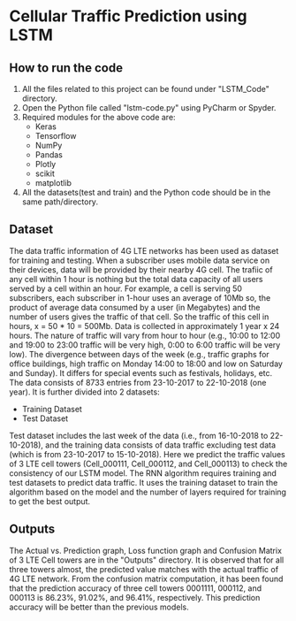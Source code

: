 # Cellular Traffic Prediction using LSTM

## How to run the code

1. All the files related to this project can be found under "LSTM_Code" directory.
2. Open the Python file called "lstm-code.py" using PyCharm or Spyder. 
3. Required modules for the above code are:
    * Keras
    * Tensorflow
    * NumPy
    * Pandas
    * Plotly
    * scikit
    * matplotlib
4. All the datasets(test and train) and the Python code should be in the same path/directory.


## Dataset

The data traffic information of 4G LTE networks has been used as
dataset for training and testing. When a subscriber uses mobile data service on their devices,
data will be provided by their nearby 4G cell. The trafiic of any cell within 1 hour is nothing
but the total data capacity of all users served by a cell within an hour. For example, a cell is
serving 50 subscribers, each subscriber in 1-hour uses an average of 10Mb so, the product of
average data consumed by a user (in Megabytes) and the number of users gives the traffic of
that cell. So the traffic of this cell in hours, x = 50 * 10 = 500Mb. Data is collected in
approximately 1 year x 24 hours. The nature of traffic will vary from hour to hour (e.g., 10:00
to 12:00 and 19:00 to 23:00 traffic will be very high, 0:00 to 6:00 traffic will be very low). The
divergence between days of the week (e.g., traffic graphs for office buildings, high traffic on
Monday 14:00 to 18:00 and low on Saturday and Sunday). It differs for special events such as
festivals, holidays, etc. The data consists of 8733 entries from 23-10-2017 to 22-10-2018 (one
year). It is further divided into 2 datasets:

* Training Dataset
* Test Dataset

Test dataset includes the last week of the data (i.e., from 16-10-2018 to 22-10-2018),
and the training data consists of data traffic excluding test data (which is from 23-10-2017 to
15-10-2018). Here we predict the traffic values of 3 LTE cell towers (Cell_000111,
Cell_000112, and Cell_000113) to check the consistency of our LSTM model. The RNN
algorithm requires training and test datasets to predict data traffic. It uses the training dataset to
train the algorithm based on the model and the number of layers required for training to get the
best output.

## Outputs

The Actual vs. Prediction graph, Loss function graph and Confusion Matrix of 3 LTE Cell towers are in the "Outputs" directory.
It is observed that for all three towers almost, the predicted value matches with the actual traffic of 4G LTE network. From the confusion matrix computation, it has been found that the prediction accuracy of three cell towers 0001111, 000112, and 000113 is 86.23%, 91.02%, and 96.41%, respectively. This prediction accuracy will be better than the previous models.



